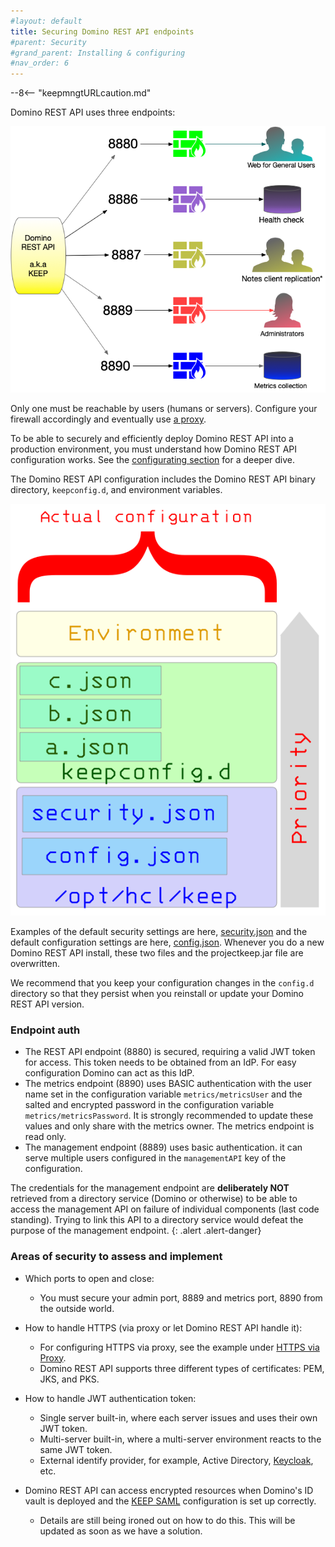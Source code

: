 ```yaml
---
#layout: default
title: Securing Domino REST API endpoints
#parent: Security
#grand_parent: Installing & configuring
#nav_order: 6
---
```


--8<-- "keepmngtURLcaution.md"

Domino REST API uses three endpoints:

![Domino REST API Endpoints](../assets/images/PortUse.png)

Only one must be reachable by users (humans or servers). Configure your firewall accordingly and eventually use [a proxy](../howto/web/httpsproxy.md).

To be able to securely and efficiently deploy Domino REST API into a production environment, you must understand how Domino REST API configuration works. See the [configurating section](../references/security/securityindex.md) for a deeper dive.

The Domino REST API configuration includes the Domino REST API binary directory, `keepconfig.d`, and environment variables.

![The call hierarchy](../assets/images/ActualConfiguration.png)

Examples of the default security settings are here, [security.json](../references/security/securityjson.md) and the default configuration settings are here, [config.json](../references/security/configjson.md). Whenever you do a new Domino REST API install, these two files and the projectkeep.jar file are overwritten.

We recommend that you keep your configuration changes in the `config.d` directory so that they persist when you reinstall or update your Domino REST API version.

### Endpoint auth

- The REST API endpoint (8880) is secured, requiring a valid JWT token for access. This token needs to be obtained from an IdP. For easy configuration Domino can act as this IdP.
- The metrics endpoint (8890) uses BASIC authentication with the user name set in the configuration variable `metrics/metricsUser` and the salted and encrypted password in the configuration variable `metrics/metricsPassword`. It is strongly recommended to update these values and only share with the metrics owner. The metrics endpoint is read only.
- The management endpoint (8889) uses basic authentication. it can serve multiple users configured in the `managementAPI` key of the configuration.

The credentials for the management endpoint are **deliberately NOT** retrieved from a directory service (Domino or otherwise) to be able to access the management API on failure of individual components (last code standing). Trying to link this API to a directory service would defeat the purpose of the management endpoint.
{: .alert .alert-danger}

### Areas of security to assess and implement

- Which ports to open and close:

    - You must secure your admin port, 8889 and metrics port, 8890 from the outside world.

- How to handle HTTPS (via proxy or let Domino REST API handle it):

    - For configuring HTTPS via proxy, see the example under [HTTPS via Proxy](../howto/web/httpsproxy.md).
    - Domino REST API supports three different types of certificates: PEM, JKS, and PKS.

- How to handle JWT authentication token:

    - Single server built-in, where each server issues and uses their own JWT token.
    - Multi-server built-in, where a multi-server environment reacts to the same JWT token.
    - External identify provider, for example, Active Directory, [Keycloak](https://www.keycloak.org/), etc.

- Domino REST API can access encrypted resources when Domino's ID vault is deployed and the [KEEP SAML](../howto/IdP/keepsaml.md) configuration is set up correctly.
    - Details are still being ironed out on how to do this. This will be updated as soon as we have a solution.
